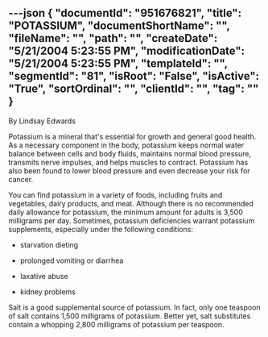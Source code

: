 ---json
{
  "documentId": "951676821",
  "title": "POTASSIUM",
  "documentShortName": "",
  "fileName": "",
  "path": "",
  "createDate": "5/21/2004 5:23:55 PM",
  "modificationDate": "5/21/2004 5:23:55 PM",
  "templateId": "",
  "segmentId": "81",
  "isRoot": "False",
  "isActive": "True",
  "sortOrdinal": "",
  "clientId": "",
  "tag": ""
}
---

By Lindsay Edwards 
 
Potassium is a mineral that's essential for growth and general good 
health. As a necessary component in the body, potassium keeps normal water balance between cells and body fluids, maintains normal blood pressure, transmits nerve impulses, and helps muscles to contract. Potassium has also been found to lower blood pressure and even decrease your risk for cancer. 

You can find potassium in a variety of foods, including fruits and 
vegetables, dairy products, and meat. Although there is no recommended daily allowance for potassium, the minimum amount for adults is 3,500 milligrams per day. Sometimes, potassium deficiencies warrant potassium supplements, especially under the following conditions: 

* starvation dieting 

* prolonged vomiting or diarrhea 

* laxative abuse 

* kidney problems 

 
Salt is a good supplemental source of potassium. In fact, only one teaspoon of salt contains 1,500 milligrams of potassium. Better yet, salt substitutes contain a whopping 2,800 milligrams of potassium per teaspoon.
